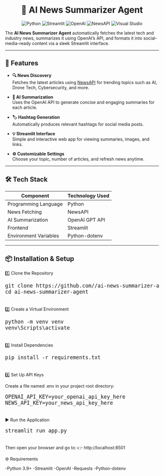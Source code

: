 <h1 align="center">🤖 AI News Summarizer Agent</h1>

<div align="center">

![Python](https://img.shields.io/badge/python-3670A0?style=for-the-badge&logo=python&logoColor=ffdd54)
![Streamlit](https://img.shields.io/badge/Streamlit-FF4B4B?style=for-the-badge&logo=streamlit&logoColor=white)
![OpenAI](https://img.shields.io/badge/OpenAI_API-412991?style=for-the-badge&logo=openai&logoColor=white)
![NewsAPI](https://img.shields.io/badge/NewsAPI-008080?style=for-the-badge&logoColor=white)
![Visual Studio](https://img.shields.io/badge/Visual_Studio-5C2D91?style=for-the-badge&logo=visual%20studio&logoColor=white)

</div>

The **AI News Summarizer Agent** automatically fetches the latest tech and industry news, summarizes it using OpenAI’s API, and formats it into social-media-ready content via a sleek Streamlit interface.

---

## 🚀 Features

- **🔍 News Discovery**  
  Fetches the latest articles using [NewsAPI](https://newsapi.org/) for trending topics such as AI, Drone Tech, Cybersecurity, and more.

- **🧠 AI Summarization**  
  Uses the OpenAI API to generate concise and engaging summaries for each article.

- **🏷️ Hashtag Generation**  
  Automatically produces relevant hashtags for social media posts.

- **💡 Streamlit Interface**  
  Simple and interactive web app for viewing summaries, images, and links.

- **⚙️ Customizable Settings**  
  Choose your topic, number of articles, and refresh news anytime.

---

## 🛠️ Tech Stack

| Component | Technology Used |
|------------|----------------|
| Programming Language | Python |
| News Fetching | NewsAPI |
| AI Summarization | OpenAI GPT API |
| Frontend | Streamlit |
| Environment Variables | Python-dotenv |

---

## 📦 Installation & Setup

1️⃣ Clone the Repository
<div>
<pre style="font-size: 1.2em;">
git clone https://github.com/<your-username>/ai-news-summarizer-agent.git
cd ai-news-summarizer-agent
  
</pre>
</div>


2️⃣ Create a Virtual Environment
<div>
<pre style="font-size: 1.2em;">
python -m venv venv
venv\Scripts\activate
  
</pre>
</div>


3️⃣ Install Dependencies
<div>
<pre style="font-size: 1.2em;">
pip install -r requirements.txt
  
</pre>
</div>


4️⃣ Set Up API Keys

Create a file named .env in your project root directory:
<div>
<pre style="font-size: 1.2em;">
OPENAI_API_KEY=your_openai_api_key_here
NEWS_API_KEY=your_news_api_key_here
  
</pre>
</div>


▶️ Run the Application
<div>
<pre style="font-size: 1.2em;">
streamlit run app.py
  
</pre>
</div>


Then open your browser and go to:
👉 http://localhost:8501


⚙️ Requirements

-Python 3.9+
-Streamlit
-OpenAI
-Requests
-Python-dotenv

